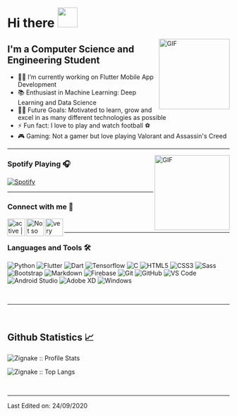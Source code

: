 # Hi there <img width="45px" src="https://camo.githubusercontent.com/52f613ba340da0234fa3754325112a6533af65a3/68747470733a2f2f6d656469612e74656e6f722e636f6d2f696d616765732f33623338386665303364613237316432363734666166383565623763336663642f74656e6f722e676966" />

<img align="right" alt="GIF" height="160px" src="https://media.giphy.com/media/du3J3cXyzhj75IOgvA/giphy.gif" />

## I'm a Computer Science and Engineering Student  

- 👨‍💻 I’m currently working on Flutter Mobile App Development
- 📚 Enthusiast in Machine Learning: Deep Learning and Data Science
- 💪🏼 Future Goals: Motivated to learn, grow and excel in as many different technologies as possible
- ⚡ Fun fact: I love to play and watch football ⚽
- 🎮 Gaming: Not a gamer but love playing Valorant and Assassin's Creed

---

<img align="right" alt="GIF" height="170px" src="https://media.giphy.com/media/J5B1Y8QZnzXXbLQIBu/giphy.gif" />

### Spotify Playing 🎧

[![Spotify](https://novatorem.bgstatic.vercel.app/api/spotify)](https://open.spotify.com/user/31sfguhn6n547vgpvoxvhf6dhtu4?si=1tjEPgR5RKq6yQDjDmEdjA)

---

### Connect with me 📝

[<img align="left" alt="active | LinkedIn" height="40px" src="https://img.icons8.com/dusk/64/000000/linkedin.png"/>][linkedin]
[<img align="left" alt="Not so active | Instagram" height="40px" src="https://img.icons8.com/dusk/64/000000/instagram.png" />][instagram]
[<img align="left" alt="very active | Twitter" height="40px" src="https://img.icons8.com/dusk/64/000000/twitter.png" />][Twitter]

<br />

---

### Languages and Tools 🛠 

![Python](http://img.shields.io/badge/-Python-3776AB?style=flat-square&logo=python&logoColor=ffffff)
![Flutter](http://img.shields.io/badge/-Flutter-1d3557?style=flat-square&logo=flutter&logoColor=ffffff)
![Dart](http://img.shields.io/badge/-Dart-118ab2?style=flat-square&logo=dart&logoColor=ffffff)
![Tensorflow](http://img.shields.io/badge/-Tensorflow-e76f51?style=flat-square&logo=tensorflow&logoColor=ffffff)
![C](http://img.shields.io/badge/-C-A8B9CC?style=flat-square&logo=c&logoColor=ffffff)
![HTML5](https://img.shields.io/badge/-HTML5-%23E44D27?style=flat-square&logo=html5&logoColor=ffffff)
![CSS3](https://img.shields.io/badge/-CSS3-%231572B6?style=flat-square&logo=css3)
![Sass](https://img.shields.io/badge/-Sass-%23CC6699?style=flat-square&logo=sass&logoColor=ffffff)
![Bootstrap](https://img.shields.io/badge/-Bootstrap-563D7C?style=flat-square&logo=Bootstrap)
![Markdown](https://img.shields.io/badge/-Markdown-000000?style=flat-square&logo=markdown)
![Firebase](https://img.shields.io/badge/-Firebase-FFCA28?style=flat-square&logo=firebase&logoColor=ffffff)
![Git](https://img.shields.io/badge/-Git-%23F05032?style=flat-square&logo=git&logoColor=%23ffffff)
![GitHub](https://img.shields.io/badge/-GitHub-181717?style=flat-square&logo=github)
![VS Code](http://img.shields.io/badge/-VS%20Code-007ACC?style=flat-square&logo=visual-studio-code&logoColor=ffffff)
![Android Studio](http://img.shields.io/badge/-Android%20Studio-55a630?style=flat-square&logo=android-studio&logoColor=ffffff)
![Adobe XD](http://img.shields.io/badge/-Adobe%20XD-8a2846?style=flat-square&logo=adobe-xd&logoColor=ffffff)
![Windows](http://img.shields.io/badge/-Windows-0078D6?style=flat-square&logo=windows&logoColor=ffffff)

<br/>

---

<br/>

<h2> Github Statistics 📈 </h2>

<p><img src="https://github-readme-stats.vercel.app/api?username=Zignake&show_icons=true&theme=dracula" alt="Zignake :: Profile Stats" /></p>

<p><img src="https://github-readme-stats.vercel.app/api/top-langs/?username=Zignake&langs_count=10&theme=dracula&layout=compact" alt="Zignake :: Top Langs" /></p>

<br/>

[instagram]: https://www.instagram.com/laukik__
[linkedin]: https://www.linkedin.com/in/laukik-avhad-a2b0b6196/
[twitter]: https://twitter.com/laukik___

---

Last Edited on: 24/09/2020
